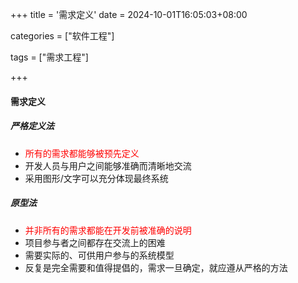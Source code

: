 +++
title = '需求定义'
date = 2024-10-01T16:05:03+08:00

categories = ["软件工程"]

tags = ["需求工程"]

+++



#### 需求定义



##### 严格定义法

- <font color='red'>所有的需求都能够被预先定义</font>
- 开发人员与用户之间能够准确而清晰地交流
- 采用图形/文字可以充分体现最终系统



##### 原型法

- <font color='red'>并非所有的需求都能在开发前被准确的说明</font>
- 项目参与者之间都存在交流上的困难
- 需要实际的、可供用户参与的系统模型
- 反复是完全需要和值得提倡的，需求一旦确定，就应遵从严格的方法
